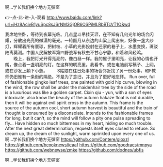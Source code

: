 
啊…学长我们换个地方无弹窗




👉-点-此-进-入-观看  http://www.baidu.com/link?url=jHz8AcivB1yuSpc8sJSrNM3GjOR6OSPiMLRbBTcVT1O&wd




我席地坐卧，等待到夜幕光临。几点星斗吊挂天涯，在不知有几何光年的场合闪耀，分散出光亮的微漠的毫光。一轮圆月从东边的山梁上爬出来，好像一盏大纱灯，辉耀着所有寰球，把树枝、小草的光影投射在还家的巷子上，水墨变换，斑驳陆离莫测。中国人民解放军第四野战军有秋虫不甘心宁静，和着和风轻鸣。
　　晚上，我把灯光开得亮亮的，像白昼一样。我的屋子里明亮，让我的心情也开朗，像点着一盏明亮的灯。在这样的明亮里，我看书，或在电脑前写稿子、上网，或在沙发上躺下小憩。
　　S姑娘在往日处事的场合邻近找了另一份处事，和F教师仍旧惟有一条街的隔绝。不是为了念旧，并且为了更好地忘怀。
Run over, full of fashionable gingko leaf trees, one painted with gold hip curve, blowing in the wind, the row shall be under the maidenhair tree by the side of the road is a luxurious was like a golden carpet.
Cixin qiu - yun, with a son of eyes intoxicate, also know the beauty of the autumn hakaze float is not durable, then it will be against evil spirit cross in the autumn.
This frame is the source of the autumn cool, short autumn harvest is beautiful and the train of thought is consumed by a disconsolate.
Intends to the fashionable frames for long, but it can't, so the mind will follow a pity one pulse spreading to fly...
Have hidden so much bitterness in my heart, hiding so much trouble.
After the next great determination, requests itself eyes closed to refuse.
So dream up, the dream of the sunlight, warm sprinkled upon every one of us.
啊…学长我们换个地方无弹窗 https://github.com/Contere/gioxzl
https://github.com/beooknews/ieaaf
https://github.com/goodraes/mnpya
https://github.com/webnewse/zmke
https://github.com/dodnes/ubfis





啊…学长我们换个地方无弹窗
